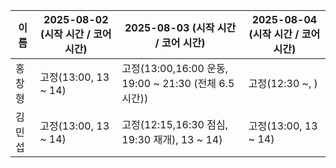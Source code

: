 | 이름   | 2025-08-02 (시작 시간 / 코어 시간) | 2025-08-03 (시작 시간 / 코어 시간) | 2025-08-04 (시작 시간 / 코어 시간) |
|--------|-------------------------------------|-------------------------------------|-------------------------------------|
| 홍창형 | 고정(13:00, 13 ~ 14)                | 고정(13:00,16:00 운동, 19:00 ~ 21:30 (전체 6.5시간))                | 고정(12:30 ~, )                |
| 김민섭 | 고정(13:00, 13 ~ 14)                | 고정(12:15,16:30 점심, 19:30 재개), 13 ~ 14)       | 고정(13:00, 13 ~ 14)                |

